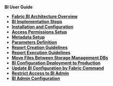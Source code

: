 <strong>BI User Guide<strong>
​        

<ul>
	<li><a href="/articles/38_bi_integration/00_BI_integration.md">Fabric BI Architecture Overview</a></li>
	<li><a href="/articles/38_bi_integration/00_BI_user_guide_overview.md">BI Implementation Steps</a></li>
	<li><a href="/articles/38_bi_integration/01_Installation.md">Installation and Configuration</a></li>
	<li><a href="/articles/38_bi_integration/02_Permissions_Setup.md">Access Permissions Setup</a></li>
	<li><a href="/articles/38_bi_integration/03_Metadata_Setup.md">Metadata Setup</a></li>	
	<li><a href="/articles/38_bi_integration/04_parameters.md">Parameters Definition</a></li>
	<li><a href="/articles/38_bi_integration/05_report_creation_guidelines.md">Report Creation Guidelines</a></li>		
	<li><a href="/articles/38_bi_integration/06_report_execution_guidelines.md">Report Execution Guidelines</a></li>		
	<li><a href="/articles/38_bi_integration/07_moving_reports_between_env.md">Move Files Between Storage Management DBs</a></li>
	<li><a href="/articles/38_bi_integration/08_moving_from_dev_to_prod.md">BI Configuration Deployment to Production</a></li>
	<li><a href="/articles/38_bi_integration/09_update_BI_configuration.md">Update BI Configuration by Fabric Command</a></li>
	<li><a href="/articles/38_bi_integration/10_restrict_access_to_BI_Admin.md">Restrict Access to BI Admin</a></li>
	<li><a href="/articles/38_bi_integration/99_bi_admin_config.md">BI Admin Configuration</a></li>
</ul>
